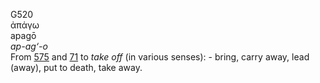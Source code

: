 <body>
  <p>G520<br>  ἀπάγω  <br> apagō  <br><i>ap-ag‘-o </i><br>From <a href="g0575.htm">575</a> and <a href="g0071.htm">71</a>  to <i>take</i> <i>off</i> (in various senses): - bring, carry away, lead (away), put to death, take away.<br></p>
 </body>